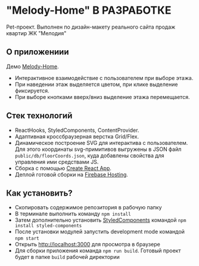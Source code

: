 # "Melody-Home" В РАЗРАБОТКЕ

Pet-проект. Выполнен по дизайн-макету реального сайта продаж квартир ЖК "Мелодия"

## О приложениии

Демо [Melody-Home](https://).

* Интерактивное взаимодействие с пользователем при выборе этажа.
* При наведении этаж выделяется цветом, при клике выделение фиксируется.
* При выборе кнопками вверх/вниз выделение этажа перемещается.

## Стек технологий

* ReactHooks, StyledComponents, ContentProvider.
* Адаптивная кроссбраузерная верстка Grid/Flex.
* Динамическое построение SVG для интерактива с пользователем. Для этого координаты svg-примитивов выгружены в JSON файл `public/db/floorCoords.json`, куда добавлены свойства для управления ими средствами JS.
* Сборка с помощью [Create React App](https://github.com/facebook/create-react-app).
* Деплой готовой сборки на [Firebase Hosting](https://firebase.google.com).

## Как установить?

* Скопировать содержимое репозитория в рабочую папку
* В терминале выполнить команду `npm install`
* Затем дополнительно установить [StyledComponents](https://styled-components.com) командой `npm install styled-components`
* После установки модулей запустить development mode командой `npm start`
* Открыть [http://localhost:3000](http://localhost:3000) для просмотра в браузере
* Для сборки приложения команда `npm run build`. Готовый проект будет в папке `build` рабочей директории